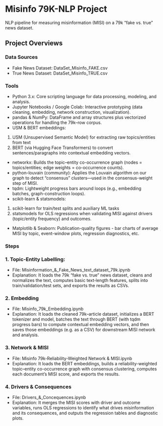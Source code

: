 # Misinfo 79K-NLP Project
NLP pipeline for measuring misinformation (MISI) on a 79k “fake vs. true” news dataset.
## Project Overviews
### Data Sources
- Fake News Dataset: DataSet_Misinfo_FAKE.csv
- True News Dataset: DataSet_Misinfo_TRUE.csv
### Tools
- Python 3.x: Core scripting language for data processing, modeling, and analysis.
- Jupyter Notebooks / Google Colab: Interactive prototyping (data cleaning, embedding, network construction, visualization).
- pandas & NumPy: DataFrame and array structures plus vectorized operations for handling the 79k–row corpus.
- USM & BERT embeddings:
1) USM (Unsupervised Semantic Model) for extracting raw topics/entities from text
2) BERT (via Hugging Face Transformers) to convert sentences/paragraphs into contextual embedding vectors.
- networkx: Builds the topic–entity co-occurrence graph (nodes = topics/entities; edge weights = co-occurrence counts).
- python-louvain (community): Applies the Louvain algorithm on our graph to detect “consensus” clusters—used in the consensus-weight step of MISI.
- tqdm: Lightweight progress bars around loops (e.g., embedding batches, graph-construction loops).
- scikit-learn & statsmodels:
1) scikit-learn for train/test splits and auxiliary ML tasks
2) statsmodels for OLS regressions when validating MISI against drivers (topic/entity frequency) and outcomes.
- Matplotlib & Seaborn: Publication-quality figures - bar charts of average MISI by topic, event-window plots, regression diagnostics, etc.
### Steps
### 1. Topic-Entity Labelling: 
- File: Misinformation_&_Fake_News_text_dataset_79k.ipynb
- Explanation: It loads the 79k “fake vs. true” news dataset, cleans and normalizes the text, computes basic text‐length features, splits into train/validation/test sets, and exports the results as CSVs.
### 2. Embedding
- File: Misinfo_79k_Embedding.ipynb
- Explanation: It loads the cleaned 79k–article dataset, initializes a BERT tokenizer and model, batches the text through BERT (with tqdm progress bars) to compute contextual embedding vectors, and then saves those embeddings (e.g. as a CSV) for downstream MISI network and analysis. 
### 3. Network & MISI
- File: Misinfo 79k-Reliability-Weighted Network & MISI.ipynb
- Explanation: It loads the BERT embeddings, builds a reliability-weighted topic–entity co-occurrence graph with consensus clustering, computes each document’s MISI score, and exports the results.
### 4. Drivers & Consequences
- File: Drivers_&_Concequences.ipynb
- Explanation: It merges the MISI scores with driver and outcome variables, runs OLS regressions to identify what drives misinformation and its consequences, and outputs the regression tables and diagnostic plots.
